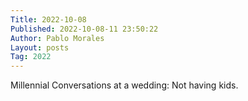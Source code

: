 ```yaml
---
Title: 2022-10-08
Published: 2022-10-08-11 23:50:22
Author: Pablo Morales
Layout: posts
Tag: 2022
---
```

<div class="measure db center f5 f4-ns lh-copy">
   <div markdown="1">
Millennial Conversations at a wedding:  
Not having kids.
    </div>
</div>
